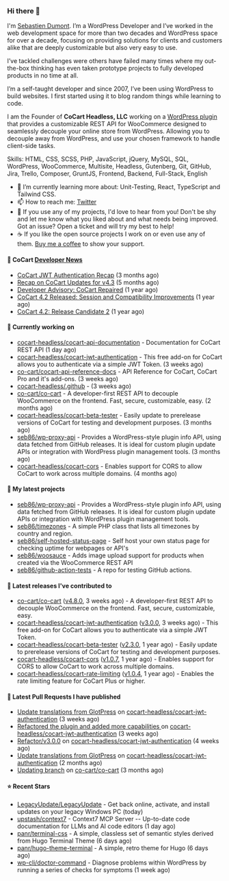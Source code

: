 ### Hi there 👋

I'm [Sebastien Dumont](https://sebastiendumont.com/). I’m a WordPress Developer and I’ve worked in the web development space for more than two decades and WordPress space for over a decade, focusing on providing solutions for clients and customers alike that are deeply customizable but also very easy to use.

I’ve tackled challenges were others have failed many times where my out-the-box thinking has even taken prototype projects to fully developed products in no time at all.

I’m a self-taught developer and since 2007, I’ve been using WordPress to build websites. I first started using it to blog random things while learning to code.

I am the Founder of **CoCart Headless, LLC** working on a [WordPress plugin](https://wordpress.org/plugins/cart-rest-api-for-woocommerce/) that provides a customizable REST API for WooCommerce designed to seamlessly decouple your online store from WordPress. Allowing you to decouple away from WordPress, and use your chosen framework to handle client-side tasks.

Skills: HTML, CSS, SCSS, PHP, JavaScript, jQuery, MySQL, SQL, WordPress, WooCommerce, Multisite, Headless, Gutenberg, Git, GitHub, Jira, Trello, Composer, GruntJS, Frontend, Backend, Full-Stack, English

* 🌱 I’m currently learning more about: Unit-Testing, React, TypeScript and Tailwind CSS.
* 📫 How to reach me: [Twitter](https://twitter.com/sebd86)
* 💬 If you use any of my projects, I'd love to hear from you! Don't be shy and let me know what you liked about and what needs being improved. Got an issue? Open a ticket and will try my best to help!
* ☕ If you like the open source projects I work on or even use any of them. [Buy me a coffee](https://www.buymeacoffee.com/sebastien) to show your support.

#### 🛒 CoCart [Developer News](https://cocart.dev)

- [CoCart JWT Authentication Recap](https://cocart.dev/cocart-jwt-authentication-recap/) (3 months ago)
- [Recap on CoCart Updates for v4.3](https://cocart.dev/recap-on-cocart-updates-for-v4-3/) (5 months ago)
- [Developer Advisory: CoCart Repaired](https://cocart.dev/developer-advisory-cocart-repaired/) (1 year ago)
- [CoCart 4.2 Released: Session and Compatibility Improvements](https://cocart.dev/cocart-4-2-released-session-and-compatibility-improvements/) (1 year ago)
- [CoCart 4.2: Release Candidate 2](https://cocart.dev/cocart-4-2-release-candidate-2/) (1 year ago)

#### 👷 Currently working on

- [cocart-headless/cocart-api-documentation](https://github.com/cocart-headless/cocart-api-documentation) - Documentation for CoCart REST API (1 day ago)
- [cocart-headless/cocart-jwt-authentication](https://github.com/cocart-headless/cocart-jwt-authentication) - This free add-on for CoCart allows you to authenticate via a simple JWT Token. (3 weeks ago)
- [co-cart/cocart-api-reference-docs](https://github.com/co-cart/cocart-api-reference-docs) - API Reference for CoCart, CoCart Pro and it&#39;s add-ons. (3 weeks ago)
- [cocart-headless/.github](https://github.com/cocart-headless/.github) -  (3 weeks ago)
- [co-cart/co-cart](https://github.com/co-cart/co-cart) - A developer-first REST API to decouple WooCommerce on the frontend. Fast, secure, customizable, easy. (2 months ago)
- [cocart-headless/cocart-beta-tester](https://github.com/cocart-headless/cocart-beta-tester) - Easily update to prerelease versions of CoCart for testing and development purposes. (3 months ago)
- [seb86/wp-proxy-api](https://github.com/seb86/wp-proxy-api) - Provides a WordPress-style plugin info API, using data fetched from GitHub releases. It is ideal for custom plugin update APIs or integration with WordPress plugin management tools. (3 months ago)
- [cocart-headless/cocart-cors](https://github.com/cocart-headless/cocart-cors) - Enables support for CORS to allow CoCart to work across multiple domains. (4 months ago)

#### 🌱 My latest projects

- [seb86/wp-proxy-api](https://github.com/seb86/wp-proxy-api) - Provides a WordPress-style plugin info API, using data fetched from GitHub releases. It is ideal for custom plugin update APIs or integration with WordPress plugin management tools.
- [seb86/timezones](https://github.com/seb86/timezones) - A simple PHP class that lists all timezones by country and region.
- [seb86/self-hosted-status-page](https://github.com/seb86/self-hosted-status-page) - Self host your own status page for checking uptime for webpages or API&#39;s
- [seb86/woosauce](https://github.com/seb86/woosauce) - Adds image upload support for products when created via the WooCommerce REST API
- [seb86/github-action-tests](https://github.com/seb86/github-action-tests) - A repo for testing GitHub actions.

#### 🔭 Latest releases I've contributed to

- [co-cart/co-cart](https://github.com/co-cart/co-cart) ([v4.8.0](https://github.com/co-cart/co-cart/releases/tag/v4.8.0), 3 weeks ago) - A developer-first REST API to decouple WooCommerce on the frontend. Fast, secure, customizable, easy.
- [cocart-headless/cocart-jwt-authentication](https://github.com/cocart-headless/cocart-jwt-authentication) ([v3.0.0](https://github.com/cocart-headless/cocart-jwt-authentication/releases/tag/v3.0.0), 3 weeks ago) - This free add-on for CoCart allows you to authenticate via a simple JWT Token.
- [cocart-headless/cocart-beta-tester](https://github.com/cocart-headless/cocart-beta-tester) ([v2.3.0](https://github.com/cocart-headless/cocart-beta-tester/releases/tag/v2.3.0), 1 year ago) - Easily update to prerelease versions of CoCart for testing and development purposes.
- [cocart-headless/cocart-cors](https://github.com/cocart-headless/cocart-cors) ([v1.0.7](https://github.com/cocart-headless/cocart-cors/releases/tag/v1.0.7), 1 year ago) - Enables support for CORS to allow CoCart to work across multiple domains.
- [cocart-headless/cocart-rate-limiting](https://github.com/cocart-headless/cocart-rate-limiting) ([v1.0.4](https://github.com/cocart-headless/cocart-rate-limiting/releases/tag/v1.0.4), 1 year ago) - Enables the rate limiting feature for CoCart Plus or higher.

#### 🔨 Latest Pull Requests I have published

- [Update translations from GlotPress](https://github.com/cocart-headless/cocart-jwt-authentication/pull/39) on [cocart-headless/cocart-jwt-authentication](https://github.com/cocart-headless/cocart-jwt-authentication) (3 weeks ago)
- [Refactored the plugin and added more capabilities ](https://github.com/cocart-headless/cocart-jwt-authentication/pull/38) on [cocart-headless/cocart-jwt-authentication](https://github.com/cocart-headless/cocart-jwt-authentication) (3 weeks ago)
- [Refactor/v3.0.0](https://github.com/cocart-headless/cocart-jwt-authentication/pull/37) on [cocart-headless/cocart-jwt-authentication](https://github.com/cocart-headless/cocart-jwt-authentication) (4 weeks ago)
- [Update translations from GlotPress](https://github.com/cocart-headless/cocart-jwt-authentication/pull/32) on [cocart-headless/cocart-jwt-authentication](https://github.com/cocart-headless/cocart-jwt-authentication) (2 months ago)
- [Updating branch](https://github.com/co-cart/co-cart/pull/526) on [co-cart/co-cart](https://github.com/co-cart/co-cart) (3 months ago)

#### ⭐ Recent Stars

- [LegacyUpdate/LegacyUpdate](https://github.com/LegacyUpdate/LegacyUpdate) - Get back online, activate, and install updates on your legacy Windows PC (today)
- [upstash/context7](https://github.com/upstash/context7) - Context7 MCP Server -- Up-to-date code documentation for LLMs and AI code editors (1 day ago)
- [panr/terminal-css](https://github.com/panr/terminal-css) - A simple, classless set of semantic styles derived from Hugo Terminal Theme (6 days ago)
- [panr/hugo-theme-terminal](https://github.com/panr/hugo-theme-terminal) - A simple, retro theme for Hugo (6 days ago)
- [wp-cli/doctor-command](https://github.com/wp-cli/doctor-command) - Diagnose problems within WordPress by running a series of checks for symptoms (1 week ago)
